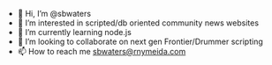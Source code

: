 - 👋 Hi, I’m @sbwaters
- 👀 I’m interested in scripted/db oriented community news websites
- 🌱 I’m currently learning node.js
- 💞️ I’m looking to collaborate on next gen Frontier/Drummer scripting
- 📫 How to reach me sbwaters@rnymeida.com

<!---
sbwaters/sbwaters is a ✨ special ✨ repository because its `README.md` (this file) appears on your GitHub profile.
You can click the Preview link to take a look at your changes.
--->
